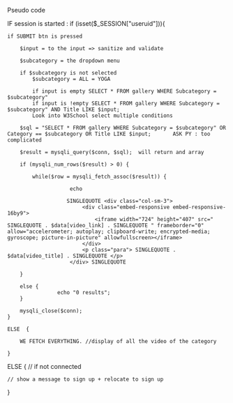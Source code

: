 
Pseudo code

IF session is started : if (isset($_SESSION["useruid"])){

    if SUBMIT btn is pressed

        $input = to the input => sanitize and validate

        $subcategory = the dropdown menu

        if $subcategory is not selected
            $subcategory = ALL = YOGA 

            if input is empty SELECT * FROM gallery WHERE Subcategory = $subcategory"
            if input is !empty SELECT * FROM gallery WHERE Subcategory = $subcategory" AND Title LIKE $input;
            Look into W3School select multiple conditions

        $sql = "SELECT * FROM gallery WHERE Subcategory = $subcategory" OR Category == $subcategory OR Title LIKE $input;       ASK PY : too complicated
        
        $result = mysqli_query($conn, $sql);  will return and array 

        if (mysqli_num_rows($result) > 0) {

            while($row = mysqli_fetch_assoc($result)) {                                                                                                                                

                        echo 

                       SINGLEQUOTE <div class="col-sm-3">
                            <div class="embed-responsive embed-responsive-16by9">
                                <iframe width="724" height="407" src=" SINGLEQUOTE . $data[video_link] . SINGLEQUOTE " frameborder="0" allow="accelerometer; autoplay; clipboard-write; encrypted-media; gyroscope; picture-in-picture" allowfullscreen></iframe>
                            </div>
                            <p class="para"> SINGLEQUOTE . $data[video_title] . SINGLEQUOTE </p>
                        </div> SINGLEQUOTE

        }
        
        else {
                    echo "0 results";
        }

        mysqli_close($conn);
    }

    ELSE  {

        WE FETCH EVERYTHING. //display of all the video of the category

    }



    
ELSE {  // if not connected 
    
    // show a message to sign up + relocate to sign up
    
    
}
